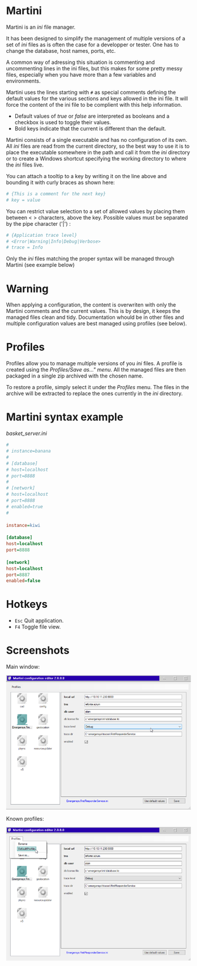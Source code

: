# Martini

Martini is an *ini* file manager.

It has been designed to simplify the management of multiple versions of a
set of *ini* files as is often the case for a developper or tester. One
has to change the database, host names, ports, etc.

A common way of adressing this situation is commenting and uncommenting
lines in the ini files, but this makes for some pretty messy files, especially
when you have more than a few variables and environments.

Martini uses the lines starting with `#` as special comments defining the
default values for the various sections and keys allowed in the ini file.
It will force the content of the ini file to be complient with this
help information.

- Default values of *true* or *false* are interpreted as booleans and a checkbox is used to toggle their values.
- Bold keys indicate that the current is different than the default.


Martini consists of a single executable and has no configuration of its own.
All *ini* files are read from the current directory, so the best way to
use it is to place the executable somewhere in the path and call it from
the *ini* directory or to create a Windows shortcut specifying the working
directory to where the *ini* files live.

You can attach a tooltip to a key by writing it on the line above and
bounding it with curly braces as shown here:

``` ini
# {This is a comment for the next key}
# key = value
```

You can restrict value selection to a set of allowed values by placing them between < > characters, above the key. Possible values must be separated by the pipe character ('|') :

``` ini
# {Application trace level}
# <Error|Warning|Info|Debug|Verbose>
# trace = Info
```

Only the *ini* files matching the proper syntax will be managed through Martini (see example below)

# Warning

When applying a configuration, the content is overwriten with only the Martini comments and the current values.
This is by design, it keeps the managed files clean and tidy. Documentation whould be in other files and multiple
configuration values are best managed using profiles (see below).

# Profiles

Profiles allow you to manage multiple versions of you *ini* files. A profile is created using the *Profiles/Save as..."
menu*. All the managed files are then packaged in a single zip archived with the chosen name.

To restore a profile, simply select it under the *Profiles* menu. The files in the archive will be extracted to replace the
ones currently in the *ini* directory.

# Martini syntax example


*basket_server.ini*

``` ini
#
# instance=banana
#
# [database]
# host=localhost
# port=8888
#
# [network]
# host=localhost
# port=8888
# enabled=true
#

instance=kiwi

[database]
host=localhost
port=8888

[network]
host=localhost
port=8887
enabled=false
```

# Hotkeys

- `Esc` Quit application.
- `F4` Toggle file view.


# Screenshots

Main window:

![](screenshots/martini2-home.png)

Known profiles:

![](screenshots/martini2-profiles.png)
